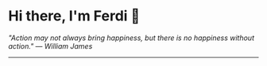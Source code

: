 <h1>Hi there, I'm Ferdi 👋</h1>

<p><em>
  "Action may not always bring happiness, but there is no happiness without action." — William James
</em></p>

---
